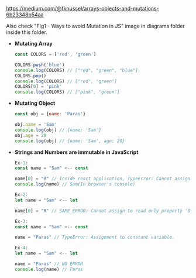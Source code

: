https://medium.com/@fknussel/arrays-objects-and-mutations-6b23348b54aa	

Also check "Fig1 - Ways to avoid Mutation in JS" image in diagrams folder inside this folder.

- __Mutating Array__

  ```javascript
  const COLORS = ['red', 'green']
  
  COLORS.push('blue')
  console.log(COLORS) // ["red", "green", "blue"]
  COLORS.pop()
  console.log(COLORS) // ["red", "green"]
  COLORS[0] = 'pink'
  console.log(COLORS) // ["pink", "green"]
  ```

  

- __Mutating Object__

  ```javascript
  const obj = {name: 'Paras'}
  
  obj.name = 'Sam'
  console.log(obj) // {name: 'Sam'}
  obj.age = 20
  console.log(obj) // {name: 'Sam', age: 20}
  ```

  

- __Strings and Numbers are immutable in JavaScript__

  ```javascript
  Ex-1:
  const name = "Sam" <-- const
  
  name[0] = "R" // Inside react application, TypeError: Cannot assign to read only property '0' of string 'Sam'
  console.log(name) // Sam(In browser's console)
  
  Ex-2:
  let name = "Sam" <-- let
  
  name[0] = "R" // SAME ERROR: Cannot assign to read only property '0' of string 'Sam'
  
  Ex-3:
  const name = "Sam" <-- const
  
  name = "Paras" // TypeError: Assignment to constant variable.	
  
  Ex-4:
  let name = "Sam" <-- let
  
  name = "Paras" // NO ERROR
  console.log(name) // Paras	
  ```